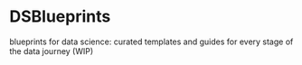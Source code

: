 # DSBlueprints
blueprints for data science: curated templates and guides for every stage of the data journey (WIP)
